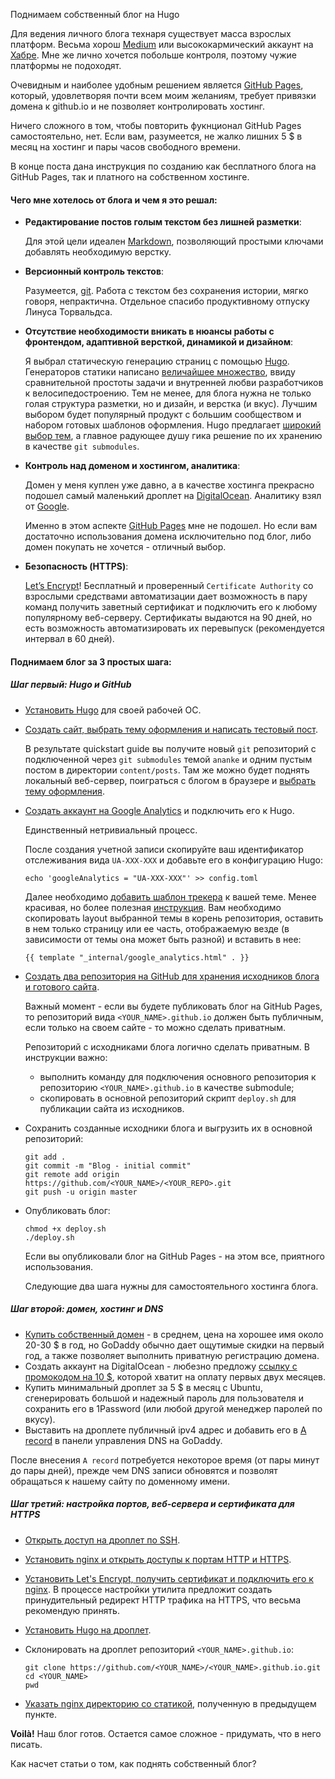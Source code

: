 Поднимаем собственный блог на Hugo

Для ведения личного блога технаря существует масса взрослых платформ. Весьма хорош [Medium](https://medium.com) или высококармический аккаунт на [Хабре](https://habr.com/en/). Мне же лично хочется побольше контроля, поэтому чужие платформы не подоходят.


Очевидным и наиболее удобным решением является [GitHub Pages](https://pages.github.com), который, удовлетворяя почти всем моим желаниям, требует привязки домена к github.io и не позволяет контролировать хостинг.


Ничего сложного в том, чтобы повторить фукнционал GitHub Pages самостоятельно, нет. Если вам, разумеется, не жалко лишних 5 $ в месяц на хостинг и пары часов свободного времени. 


В конце поста дана инструкция по созданию как бесплатного блога на GitHub Pages, так и платного на собственном хостинге.

#### Чего мне хотелось от блога и чем я это решал:

- **Редактирование постов голым текстом без лишней разметки**:

    Для этой цели идеален [Markdown](https://ru.wikipedia.org/wiki/Markdown), позволяющий простыми ключами добавлять необходимую верстку.
- **Версионный контроль текстов**:

    Разумеется, [git](https://git-scm.com). Работа с текстом без сохранения истории, мягко говоря, непрактична. Отдельное спасибо продуктивному отпуску Линуса Торвальдса.

- **Отсутствие необходимости вникать в нюансы работы с фронтендом, адаптивной версткой, динамикой и дизайном**:

	Я выбрал статическую генерацию страниц с помощью [Hugo](https://gohugo.io). Генераторов статики написано [величайшее множество](https://www.staticgen.com), ввиду сравнительной простоты задачи и внутренней любви разработчиков к велосипедостроению. Тем не менее, для блога нужна не только голая структура разметки, но и дизайн, и верстка (и вкус). Лучшим выбором будет популярный продукт с большим сообществом и набором готовых шаблонов оформления. Hugo предлагает [широкий выбор тем](https://themes.gohugo.io), а главное радующее душу гика решение по их хранению в качестве `git submodules`.
- **Контроль над доменом и хостингом, аналитика**:

	Домен у меня куплен уже давно, а в качестве хостинга прекрасно подошел самый маленький дроплет на [DigitalOcean](https://www.digitalocean.com). Аналитику взял от [Google](https://analytics.google.com/analytics/web/). 

	Именно в этом аспекте [GitHub Pages](https://pages.github.com) мне не подошел. Но если вам достаточно использования домена исключительно под блог, либо домен покупать не хочется - отличный выбор.
- **Безопасность (HTTPS)**:

	[Let’s Encrypt](https://letsencrypt.org)! Бесплатный и проверенный `Certificate Authority` со взрослыми средствами автоматизации дает возможность в пару команд получить заветный сертификат и подключить его к любому популярному веб-серверу. Сертификаты выдаются на 90 дней, но есть возможность автоматизировать их перевыпуск (рекомендуется интервал в 60 дней).


#### Поднимаем блог за 3 простых шага:

##### Шаг первый: Hugo и GitHub
- [Установить Hugo](https://gohugo.io/getting-started/installing) для своей рабочей ОС.
- [Создать сайт, выбрать тему оформления и написать тестовый пост](https://gohugo.io/getting-started/quick-start). 

	В результате quickstart guide вы получите новый `git` репозиторий с подключенной через `git submodules` темой `ananke` и одним пустым постом в директории `content/posts`. Там же можно будет поднять локальный веб-сервер, поиграться с блогом в браузере и [выбрать тему оформления](https://themes.gohugo.io).
- [Создать аккаунт на Google Analytics](https://analytics.google.com/analytics/web/) и подключить его к Hugo.

	Единственный нетривиальный процесс.

	После создания учетной записи скопируйте ваш идентификатор отслеживания вида `UA-XXX-XXX` и добавьте его в конфигурацию Hugo:
	```
	echo 'googleAnalytics = "UA-XXX-XXX"' >> config.toml
	```

	Далее необходимо [добавить шаблон трекера](https://gohugo.io/templates/internal/#use-the-google-analytics-template) к вашей теме. Менее красивая, но более полезная [инструкция](http://cloudywithachanceofdevops.com/posts/2018/05/17/setting-up-google-analytics-on-hugo/). Вам необходимо скопировать layout выбранной темы в корень репозитория, оставить в нем только страницу или ее часть, отображаемую везде (в зависимости от темы она может быть разной) и вставить в нее:
	```
	{{ template "_internal/google_analytics.html" . }}
	```

- [Создать два репозитория на GitHub для хранения исходников блога и готового сайта](https://gohugo.io/hosting-and-deployment/hosting-on-github). 

	Важный момент - если вы будете публиковать блог на GitHub Pages, то репозиторий вида `<YOUR_NAME>.github.io` должен быть публичным, если только на своем сайте - то можно сделать приватным. 

	Репозиторий с исходниками блога логично сделать приватным. В инструкции важно: 
	- выполнить команду для подключения основного репозитория к репозиторию `<YOUR_NAME>.github.io` в качестве submodule;
	- скопировать в основной репозиторий скрипт `deploy.sh` для публикации сайта из исходников.
- Сохранить созданные исходники блога и выгрузить их в основной репозиторий:

	```
	git add .
	git commit -m "Blog - initial commit"
	git remote add origin https://github.com/<YOUR_NAME>/<YOUR_REPO>.git
	git push -u origin master
	```
- Опубликовать блог:

	```
	chmod +x deploy.sh
	./deploy.sh
	```

	Если вы опубликовали блог на GitHub Pages - на этом все, приятного использования. 

	Следующие два шага нужны для самостоятельного хостинга блога.

##### Шаг второй: домен, хостинг и DNS
- [Купить собственный домен](https://ru.godaddy.com/domains/domain-name-search) - в среднем, цена на хорошее имя около 20-30 $ в год, но GoDaddy обычно дает ощутимые скидки на первый год, а также позволяет выполнить приватную регистрацию домена.
- Создать аккаунт на DigitalOcean - любезно предложу [ссылку с промокодом на 10 $](https://m.do.co/c/90cafccc437b), которой хватит на оплату первых двух месяцев.
- Купить минимальный дроплет за 5 $ в месяц с Ubuntu, сгенерировать большой и надежный пароль для пользователя и сохранить его в 1Password (или любой другой менеджер паролей по вкусу).
- Выставить на дроплете публичный ipv4 адрес и добавить его в [A record](https://ru.godaddy.com/help/add-an-a-record-19238) в панели управления DNS на GoDaddy.


После внесения `A record` потребуется некоторое время (от пары минут до пары дней), прежде чем DNS записи обновятся и позволят обращаться к нашему сайту по доменному имени.

##### Шаг третий: настройка портов, веб-сервера и сертификата для HTTPS
- [Открыть доступ на дроплет по SSH](https://www.digitalocean.com/community/tutorials/how-to-set-up-a-firewall-with-ufw-on-ubuntu-18-04).
- [Установить nginx и открыть доступы к портам HTTP и HTTPS](https://www.digitalocean.com/community/tutorials/how-to-install-nginx-on-ubuntu-18-04-quickstart).
- [Установить Let's Encrypt, получить сертификат и подключить его к nginx](https://www.digitalocean.com/community/tutorials/how-to-secure-nginx-with-let-s-encrypt-on-ubuntu-18-04). В процессе настройки утилита предложит создать принудительный редирект HTTP трафика на HTTPS, что весьма рекомендую принять.
- [Установить Hugo на дроплет](https://gohugo.io/getting-started/installing/#snap-package).
- Склонировать на дроплет репозиторий `<YOUR_NAME>.github.io`:

	```
	git clone https://github.com/<YOUR_NAME>/<YOUR_NAME>.github.io.git
	cd <YOUR_NAME>
	pwd
	```
- [Указать nginx директорию со статикой](https://docs.nginx.com/nginx/admin-guide/web-server/serving-static-content/#), полученную в предыдущем пункте.


**Voilà!** Наш блог готов. Остается самое сложное - придумать, что в него писать. 

Как насчет статьи о том, как поднять собственный блог?